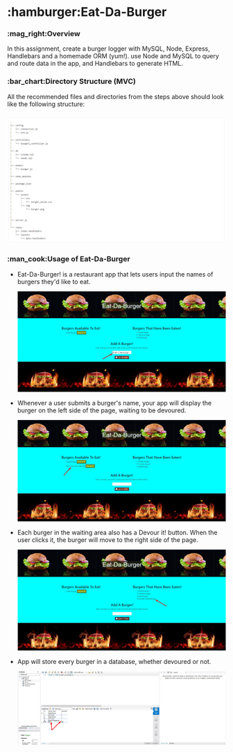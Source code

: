 
<h1>:hamburger:Eat-Da-Burger</h1>

<h3>	:mag_right:Overview</h3>
In this assignment, create a burger logger with MySQL, Node, Express, Handlebars and a homemade ORM (yum!). use Node and MySQL to query and route data in the app, and Handlebars to generate HTML.

<h3>:bar_chart:Directory Structure (MVC)</h3>
All the recommended files and directories from the steps above should look like the following structure:


<h3></h3>


![GitHub Logo](public/assets/img/MVC.PNG)


<h3>:man_cook:Usage of Eat-Da-Burger </h3>

<ul>
<li>Eat-Da-Burger! is a restaurant app that lets users input the names of burgers they'd like to eat.</li>

![GitHub Logo](public/assets/img/addBurger.jpg)

<li>Whenever a user submits a burger's name, your app will display the burger on the left side of the page, waiting to be devoured.</li>

![GitHub Logo](public/assets/img/submit.jpg)


<li>Each burger in the waiting area also has a Devour it! button. When the user clicks it, the burger will move to the right side of the page.</li>

![GitHub Logo](public/assets/img/devourIt.jpg)

<li>App will store every burger in a database, whether devoured or not.</li>

![GitHub Logo](public/assets/img/database.jpg)


</ul>
